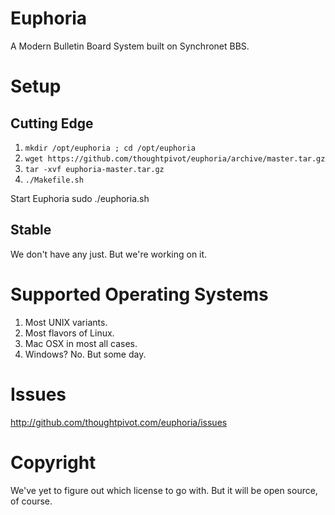 # Euphoria

A Modern Bulletin Board System built on Synchronet BBS.

# Setup

## Cutting Edge 
1. `mkdir /opt/euphoria ; cd /opt/euphoria`
2. `wget https://github.com/thoughtpivot/euphoria/archive/master.tar.gz`
3. `tar -xvf euphoria-master.tar.gz`
4. `./Makefile.sh`

Start Euphoria
  sudo ./euphoria.sh

## Stable
We don't have any just. But we're working on it.

# Supported Operating Systems
1. Most UNIX variants.
2. Most flavors of Linux.
3. Mac OSX in most all cases.
4. Windows? No. But some day.

# Issues
http://github.com/thoughtpivot.com/euphoria/issues

# Copyright
We've yet to figure out which license to go with. But it will be open source, of course.




